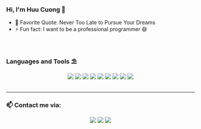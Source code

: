 ### Hi, I'm Huu Cuong 🌱 

- 🥅 Favorite Quote: Never Too Late to Pursue Your Dreams
- ⚡ Fun fact: I want to be a professional programmer 😅

<br />

### Languages and Tools ⛱

<div align="center">
    <a title="html" href="https://www.w3schools.com/html/" target="_blank"><img src="https://img.icons8.com/color/48/000000/html-5.png"/></a>
    <a title="css" href="https://www.w3schools.com/css/" target="_blank"><img src="https://img.icons8.com/color/48/000000/css3.png"/></a>
    <a title="js" href="https://www.w3schools.com/js/" target="_blank"><img src="https://img.icons8.com/fluency/48/000000/javascript.png"/></a>
    <a title="php" href="https://www.php.net/" target="_blank"><img src="https://img.icons8.com/officel/60/000000/php-logo.png"/></a>
    <a title="c" href="https://www.geeksforgeeks.org/c-programming-language/" target="_blank"><img src="https://img.icons8.com/ios-filled/48/000000/c.png"/></a>
    <a title="c++" href="https://www.cplusplus.com/" target="_blank"><img src="https://img.icons8.com/color/48/000000/c-plus-plus-logo.png"/></a>
    <a title="c#" href="https://dotnet.microsoft.com/en-us/languages/csharp/" target="_blank"><img src="https://img.icons8.com/ios/48/null/c-sharp-logo.png"/></a>
    <a title="json" href="https://www.w3schools.com/js/js_json_intro.asp" target="_blank"><img src="https://img.icons8.com/color/48/000000/json--v1.png"/></a>
    <a title="java" href="https://www.java.com/en/" target="_blank"><img src="https://img.icons8.com/color/48/000000/java-coffee-cup-logo--v1.png"/></a>
</div>

<br />

---

### 📫 Contact me via:
<div align="center">
    <a title="facebook" href="https://www.facebook.com/XXXTHC/" target="_blank"><img src="https://img.icons8.com/nolan/50/facebook-new.png"/></a>
    <a title="instagram" href="https://www.instagram.com/cuong43_/" target="_blank"><img src="https://img.icons8.com/nolan/50/instagram-new.png"/></a>
    <a title="twitter" href="https://twitter.com/cuongdz2003x" target="_blank"><img src="https://img.icons8.com/nolan/50/twitter.png"/></a>
</div>
